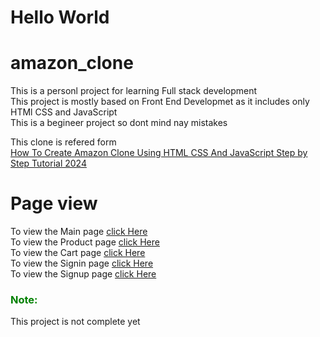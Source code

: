 # Hello World
# amazon_clone
This is a personl project for learning Full stack development <br>
This project is mostly based on Front End Developmet as it includes only HTMl CSS and JavaScript <br>
This is a begineer project so dont mind nay mistakes <br>

This clone is refered form <br>[How To Create Amazon Clone Using HTML CSS And JavaScript Step by Step Tutorial 2024](https://www.youtube.com/watch?v=NC0IRIJhFpI)

# Page view

To view the Main page [click Here](https://vinaykumarng.github.io/amazon_clone/) <br>
To view the Product page [click Here](https://vinaykumarng.github.io/amazon_clone/product.html) <br>
To view the Cart page [click Here](https://vinaykumarng.github.io/amazon_clone/cart.html) <br>
To view the Signin page [click Here](https://vinaykumarng.github.io/amazon_clone/signin.html) <br>
To view the Signup page [click Here](https://vinaykumarng.github.io/amazon_clone/signup.html)


<h3 style="color: green"> Note:</h3> This project is not complete yet
